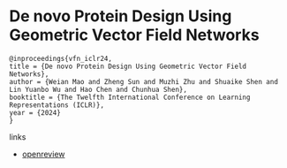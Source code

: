 # De novo Protein Design Using Geometric Vector Field Networks

```
@inproceedings{vfn_iclr24,
title = {De novo Protein Design Using Geometric Vector Field Networks},
author = {Weian Mao and Zheng Sun and Muzhi Zhu and Shuaike Shen and Lin Yuanbo Wu and Hao Chen and Chunhua Shen},
booktitle = {The Twelfth International Conference on Learning Representations (ICLR)},
year = {2024}
}
```

links
- [openreview](https://openreview.net/forum?id=9UIGyJJpay)
